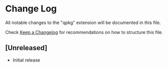 # Change Log

All notable changes to the "qpkg" extension will be documented in this file.

Check [Keep a Changelog](http://keepachangelog.com/) for recommendations on how to structure this file.

## [Unreleased]

- Initial release